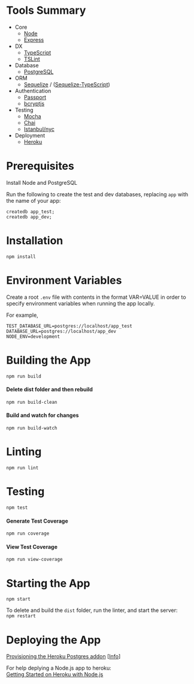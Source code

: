 Tools Summary
============
* Core
    * [Node](https://nodejs.org/api/)
    * [Express](https://expressjs.com/)
* DX
    * [TypeScript](https://www.typescriptlang.org/docs/home.html)
    * [TSLint](https://palantir.github.io/tslint/rules/)
* Database
    * [PostgreSQL](https://www.postgresql.org/)
* ORM
    * [Sequelize](http://docs.sequelizejs.com/) / ([Sequelize-TypeScript](https://www.npmjs.com/package/sequelize-typescript))
* Authentication
    * [Passport](http://www.passportjs.org/docs/) 
    * [bcryptjs](https://www.npmjs.com/package/bcryptjs)
* Testing
    * [Mocha](https://mochajs.org/)
    * [Chai](http://www.chaijs.com/api/bdd/)
    * [Istanbul/nyc](https://www.npmjs.com/package/nyc)
* Deployment
    * [Heroku](https://heroku.com/)

Prerequisites
============
Install Node and PostgreSQL

Run the following to create the test and dev databases, replacing `app` with the name of your app:
```
createdb app_test;
createdb app_dev;
```

Installation
============
`npm install`

Environment Variables
============

Create a root `.env` file with contents in the format VAR=VALUE in order to specify environment variables when running the app locally.

For example,
```
TEST_DATABASE_URL=postgres://localhost/app_test
DATABASE_URL=postgres://localhost/app_dev
NODE_ENV=development
```

Building the App
============
`npm run build`

#### Delete dist folder and then rebuild
`npm run build-clean`

#### Build and watch for changes
`npm run build-watch`

Linting
============
`npm run lint`

Testing
============
`npm test`

#### Generate Test Coverage
`npm run coverage`

#### View Test Coverage
`npm run view-coverage`

Starting the App
============

`npm start`

To delete and build the `dist` folder, run the linter, and start the server:\
`npm restart`

Deploying the App
============
[Provisioning the Heroku Postgres addon](https://devcenter.heroku.com/articles/heroku-postgresql#provisioning-heroku-postgres) [[Info](https://elements.heroku.com/addons/heroku-postgresql)] 


For help deplying a Node.js app to heroku:\
[Getting Started on Heroku with Node.js](https://devcenter.heroku.com/articles/getting-started-with-nodejs)